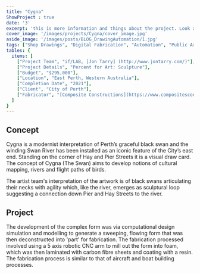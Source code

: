 ```yaml
---
title: "Cygna" 
ShowProject : true
date: '3'
excerpt: 'this is more information and things about the project. Look at this test, it is testing the length of the item'
cover_image: '/images/projects/Cygna/cover_image.jpg'
aside_image: '/images/posts/BLOG_DrawingAutomation/1.jpg'
tags: ["Shop Drawings", "Digital Fabrication", "Automation", "Public Art", "Grasshopper", "Computational Design", "Rhino 3D"]
tables: {
  items: [
    ["Project Team", "if/LAB, [Jon Tarry] (http://www.jontarry.com/)"],
    ["Project Details", "Percent for Art: Sculpture"],
    ["Budget", "$295,000"],
    ["Location", "East Perth, Western Australia"],
    ["Completion Date", "2021"],
    ["Client", "City of Perth"],
    ["Fabricator", "[Composite Constructions](https://www.compositesconstructions.com.au/)"],
  ]
}
---
```


## Concept

Cygna is a modernist interpretation of Perth’s graceful black swan and the winding Swan River has been installed as an iconic feature of the City’s east end. Standing on the corner of Hay and Pier Streets it is a visual draw card. The concept of Cygna (The Swan) aims to develop notions of cultural mapping, rivers and flight paths of birds.

The artist team's interpretation of the artwork is of black swans articulating their necks with agility which, like the river, emerges as sculptural loop suggesting a connection down Pier and Hay Streets to the river.

## Project

The development of the complex form was via computational design simulation and modelling to generate a sweeping, flowing form that was then deconstructed into 'part' for fabrication. The fabrication processed involved using a 5 axis robotic CNC arm to mill out the form into foam, which was then laminated with carbon fibre sheets and coating with a resin. The fabrication process is similar to that of aircraft and boat building processes.

